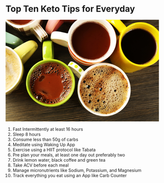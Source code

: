 # Top Ten Keto Tips for Everyday

!['Keto Coffee'](images/tips-one-meal-a-day-feature.jpg)

1. Fast Intermittently at least 16 hours
2. Sleep 8 hours
3. Consume less than 50g of carbs
4. Meditate using Waking Up App
5. Exercise using a HIIT protocol like Tabata
6. Pre plan your meals, at least one day out preferably two
7. Drink lemon water, black coffee and green tea
8. Take ACV before each meal 
9. Manage micronutrients like Sodium, Potassium, and Magnesium
10. Track everything you eat using an App like Carb Counter
